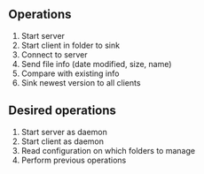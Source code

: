 
## Operations
1. Start server
2. Start client in folder to sink
3. Connect to server
4. Send file info (date modified, size, name)
5. Compare with existing info
6. Sink newest version to all clients

## Desired operations
1. Start server as daemon
2. Start client as daemon
3. Read configuration on which folders to manage
4. Perform previous operations